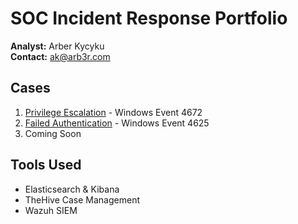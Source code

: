 # SOC Incident Response Portfolio

**Analyst:** Arber Kycyku  
**Contact:** ak@arb3r.com

## Cases

1. [Privilege Escalation](./privilege-escalation/) - Windows Event 4672
2. [Failed Authentication](./case-002-failed-auth/) - Windows Event 4625
3. Coming Soon

## Tools Used
- Elasticsearch & Kibana
- TheHive Case Management
- Wazuh SIEM

